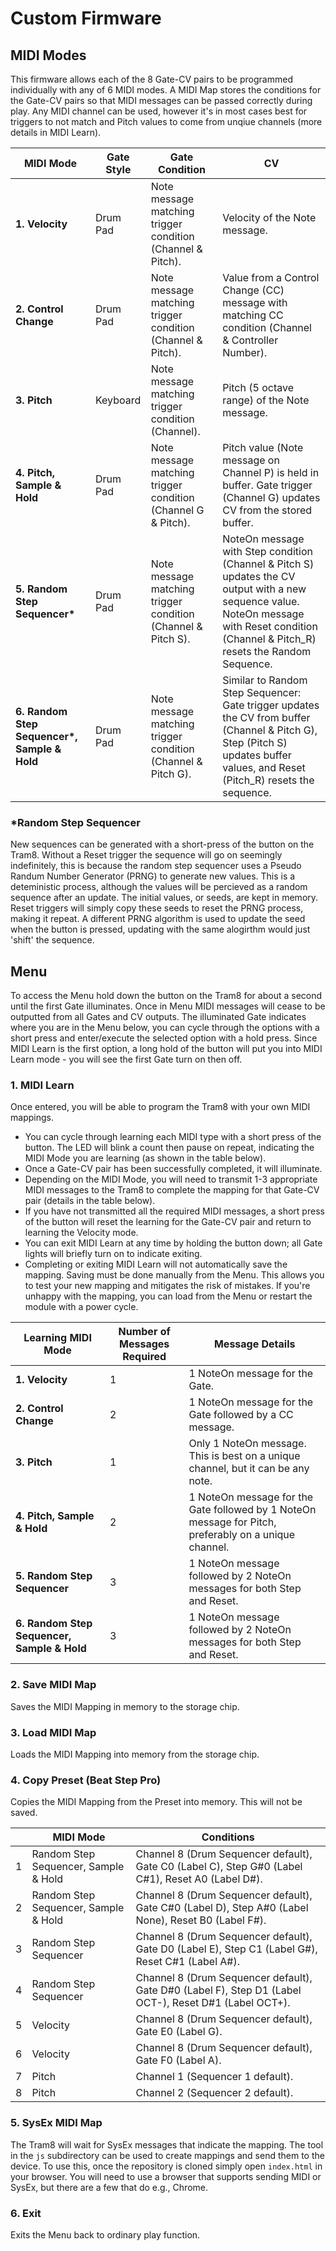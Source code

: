 # Custom Firmware

## MIDI Modes

This firmware allows each of the 8 Gate-CV pairs to be programmed individually with any of 6 MIDI modes. A MIDI Map stores the conditions for the Gate-CV pairs so that MIDI messages can be passed correctly during play. Any MIDI channel can be used, however it's in most cases best for triggers to not match and Pitch values to come from unqiue channels (more details in MIDI Learn). 

| **MIDI Mode**                               | **Gate Style** | **Gate Condition**                                           | **CV**                                                                                                                        |
|---------------------------------------------|----------------|--------------------------------------------------------------|------------------------------------------------------------------------------------------------------------------------------|
| **1. Velocity**                             | Drum Pad       | Note message matching trigger condition (Channel & Pitch).   | Velocity of the Note message.                                                                                                   |
| **2. Control Change**                       | Drum Pad       | Note message matching trigger condition (Channel & Pitch).   | Value from a Control Change (CC) message with matching CC condition (Channel & Controller Number).                              |
| **3. Pitch**                                | Keyboard       | Note message matching trigger condition (Channel).           | Pitch (5 octave range) of the Note message.                                                                                     |
| **4. Pitch, Sample & Hold**                 | Drum Pad       | Note message matching trigger condition (Channel G & Pitch). | Pitch value (Note message on Channel P) is held in buffer. Gate trigger (Channel G) updates CV from the stored buffer.          |
| **5. Random Step Sequencer\***                | Drum Pad       | Note message matching trigger condition (Channel & Pitch S). | NoteOn message with Step condition (Channel & Pitch S) updates the CV output with a new sequence value. NoteOn message with Reset condition (Channel & Pitch_R) resets the Random Sequence. |
| **6. Random Step Sequencer\*, Sample & Hold** | Drum Pad       | Note message matching trigger condition (Channel & Pitch G). | Similar to Random Step Sequencer: Gate trigger updates the CV from buffer (Channel & Pitch G), Step (Pitch S) updates buffer values, and Reset (Pitch_R) resets the sequence. |

### *Random Step Sequencer

New sequences can be generated with a short-press of the button on the Tram8. Without a Reset trigger the sequence will go on seemingly indefinitely, this is because the random step sequencer uses a Pseudo Randum Number Generator (PRNG) to generate new values. This is a deteministic process, although the values will be percieved as a random sequence after an update. The initial values, or seeds, are kept in memory. Reset triggers will simply copy these seeds to reset the PRNG process, making it repeat. A different PRNG algorithm is used to update the seed when the button is pressed, updating with the same alogirthm would just 'shift' the sequence.

## Menu

To access the Menu hold down the button on the Tram8 for about a second until the first Gate illuminates. Once in Menu MIDI messages will cease to be outputted from all Gates and CV outputs. The illuminated Gate indicates where you are in the Menu below, you can cycle through the options with a short press and enter/execute the selected option with a hold press. Since MIDI Learn is the first option, a long hold of the button will put you into MIDI Learn mode - you will see the first Gate turn on then off.

### 1. MIDI Learn

Once entered, you will be able to program the Tram8 with your own MIDI mappings.

- You can cycle through learning each MIDI type with a short press of the button. The LED will blink a count then pause on repeat, indicating the MIDI Mode you are learning (as shown in the table below).
- Once a Gate-CV pair has been successfully completed, it will illuminate.
- Depending on the MIDI Mode, you will need to transmit 1-3 appropriate MIDI messages to the Tram8 to complete the mapping for that Gate-CV pair (details in the table below).
- If you have not transmitted all the required MIDI messages, a short press of the button will reset the learning for the Gate-CV pair and return to learning the Velocity mode.
- You can exit MIDI Learn at any time by holding the button down; all Gate lights will briefly turn on to indicate exiting.
- Completing or exiting MIDI Learn will not automatically save the mapping. Saving must be done manually from the Menu. This allows you to test your new mapping and mitigates the risk of mistakes. If you're unhappy with the mapping, you can load from the Menu or restart the module with a power cycle.


| **Learning MIDI Mode**                           | **Number of Messages Required** | **Message Details**                                                                                   |
|-----------------------------------------|---------------------------------|-------------------------------------------------------------------------------------------------------|
| **1. Velocity**                            | 1                               | 1 NoteOn message for the Gate.                                                                        |
| **2. Control Change**                      | 2                               | 1 NoteOn message for the Gate followed by a CC message.                                               |
| **3. Pitch**                               | 1                               | Only 1 NoteOn message. This is best on a unique channel, but it can be any note.                      |
| **4. Pitch, Sample & Hold**                | 2                               | 1 NoteOn message for the Gate followed by 1 NoteOn message for Pitch, preferably on a unique channel. |
| **5. Random Step Sequencer**               | 3                               | 1 NoteOn message followed by 2 NoteOn messages for both Step and Reset.                               |
| **6. Random Step Sequencer, Sample & Hold**| 3                               | 1 NoteOn message followed by 2 NoteOn messages for both Step and Reset.                               |


### 2. Save MIDI Map

Saves the MIDI Mapping in memory to the storage chip.

### 3. Load MIDI Map

Loads the MIDI Mapping into memory from the storage chip.

### 4. Copy Preset (Beat Step Pro)

Copies the MIDI Mapping from the Preset into memory. This will not be saved.

|| **MIDI Mode**                          | **Conditions**                                                                                       |
|-|---------------------------------------|------------------------------------------------------------------------------------------------------|
|1| Random Step Sequencer, Sample & Hold  | Channel 8 (Drum Sequencer default), Gate C0 (Label C), Step G#0 (Label C#1), Reset A0 (Label D#).    |
|2| Random Step Sequencer, Sample & Hold  | Channel 8 (Drum Sequencer default), Gate C#0 (Label D), Step A#0 (Label None), Reset B0 (Label F#).  |
|3| Random Step Sequencer                 | Channel 8 (Drum Sequencer default), Gate D0 (Label E), Step C1 (Label G#), Reset C#1 (Label A#).     |
|4| Random Step Sequencer                 | Channel 8 (Drum Sequencer default), Gate D#0 (Label F), Step D1 (Label OCT-), Reset D#1 (Label OCT+).|
|5| Velocity                              | Channel 8 (Drum Sequencer default), Gate E0 (Label G).                                               |
|6| Velocity                              | Channel 8 (Drum Sequencer default), Gate F0 (Label A).                                               |
|7| Pitch                                 | Channel 1 (Sequencer 1 default).                                                                     |
|8| Pitch                                 | Channel 2 (Sequencer 2 default).                                                                     |


### 5. SysEx MIDI Map

The Tram8 will wait for SysEx messages that indicate the mapping. The tool in the `js` subdirectory can be used to create mappings and send them to the device. To use this, once the repository is cloned simply open `index.html` in your browser. You will need to use a browser that supports sending MIDI or SysEx, but there are a few that do e.g., Chrome.

### 6. Exit

Exits the Menu back to ordinary play function.